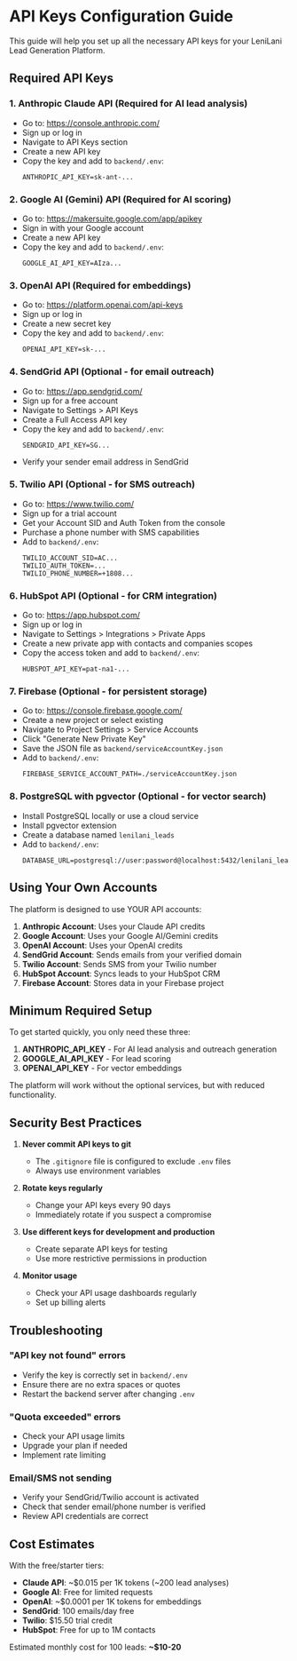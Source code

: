 # API Keys Configuration Guide

This guide will help you set up all the necessary API keys for your LeniLani Lead Generation Platform.

## Required API Keys

### 1. Anthropic Claude API (Required for AI lead analysis)
- Go to: https://console.anthropic.com/
- Sign up or log in
- Navigate to API Keys section
- Create a new API key
- Copy the key and add to `backend/.env`:
  ```
  ANTHROPIC_API_KEY=sk-ant-...
  ```

### 2. Google AI (Gemini) API (Required for AI scoring)
- Go to: https://makersuite.google.com/app/apikey
- Sign in with your Google account
- Create a new API key
- Copy the key and add to `backend/.env`:
  ```
  GOOGLE_AI_API_KEY=AIza...
  ```

### 3. OpenAI API (Required for embeddings)
- Go to: https://platform.openai.com/api-keys
- Sign up or log in
- Create a new secret key
- Copy the key and add to `backend/.env`:
  ```
  OPENAI_API_KEY=sk-...
  ```

### 4. SendGrid API (Optional - for email outreach)
- Go to: https://app.sendgrid.com/
- Sign up for a free account
- Navigate to Settings > API Keys
- Create a Full Access API key
- Copy the key and add to `backend/.env`:
  ```
  SENDGRID_API_KEY=SG...
  ```
- Verify your sender email address in SendGrid

### 5. Twilio API (Optional - for SMS outreach)
- Go to: https://www.twilio.com/
- Sign up for a trial account
- Get your Account SID and Auth Token from the console
- Purchase a phone number with SMS capabilities
- Add to `backend/.env`:
  ```
  TWILIO_ACCOUNT_SID=AC...
  TWILIO_AUTH_TOKEN=...
  TWILIO_PHONE_NUMBER=+1808...
  ```

### 6. HubSpot API (Optional - for CRM integration)
- Go to: https://app.hubspot.com/
- Sign up or log in
- Navigate to Settings > Integrations > Private Apps
- Create a new private app with contacts and companies scopes
- Copy the access token and add to `backend/.env`:
  ```
  HUBSPOT_API_KEY=pat-na1-...
  ```

### 7. Firebase (Optional - for persistent storage)
- Go to: https://console.firebase.google.com/
- Create a new project or select existing
- Navigate to Project Settings > Service Accounts
- Click "Generate New Private Key"
- Save the JSON file as `backend/serviceAccountKey.json`
- Add to `backend/.env`:
  ```
  FIREBASE_SERVICE_ACCOUNT_PATH=./serviceAccountKey.json
  ```

### 8. PostgreSQL with pgvector (Optional - for vector search)
- Install PostgreSQL locally or use a cloud service
- Install pgvector extension
- Create a database named `lenilani_leads`
- Add to `backend/.env`:
  ```
  DATABASE_URL=postgresql://user:password@localhost:5432/lenilani_leads
  ```

## Using Your Own Accounts

The platform is designed to use YOUR API accounts:

1. **Anthropic Account**: Uses your Claude API credits
2. **Google Account**: Uses your Google AI/Gemini credits
3. **OpenAI Account**: Uses your OpenAI credits
4. **SendGrid Account**: Sends emails from your verified domain
5. **Twilio Account**: Sends SMS from your Twilio number
6. **HubSpot Account**: Syncs leads to your HubSpot CRM
7. **Firebase Account**: Stores data in your Firebase project

## Minimum Required Setup

To get started quickly, you only need these three:

1. **ANTHROPIC_API_KEY** - For AI lead analysis and outreach generation
2. **GOOGLE_AI_API_KEY** - For lead scoring
3. **OPENAI_API_KEY** - For vector embeddings

The platform will work without the optional services, but with reduced functionality.

## Security Best Practices

1. **Never commit API keys to git**
   - The `.gitignore` file is configured to exclude `.env` files
   - Always use environment variables

2. **Rotate keys regularly**
   - Change your API keys every 90 days
   - Immediately rotate if you suspect a compromise

3. **Use different keys for development and production**
   - Create separate API keys for testing
   - Use more restrictive permissions in production

4. **Monitor usage**
   - Check your API usage dashboards regularly
   - Set up billing alerts

## Troubleshooting

### "API key not found" errors
- Verify the key is correctly set in `backend/.env`
- Ensure there are no extra spaces or quotes
- Restart the backend server after changing `.env`

### "Quota exceeded" errors
- Check your API usage limits
- Upgrade your plan if needed
- Implement rate limiting

### Email/SMS not sending
- Verify your SendGrid/Twilio account is activated
- Check that sender email/phone number is verified
- Review API credentials are correct

## Cost Estimates

With the free/starter tiers:
- **Claude API**: ~$0.015 per 1K tokens (~200 lead analyses)
- **Google AI**: Free for limited requests
- **OpenAI**: ~$0.0001 per 1K tokens for embeddings
- **SendGrid**: 100 emails/day free
- **Twilio**: $15.50 trial credit
- **HubSpot**: Free for up to 1M contacts

Estimated monthly cost for 100 leads: **~$10-20**
